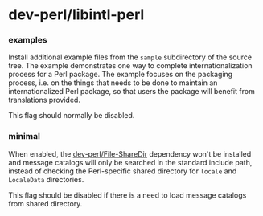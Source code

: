 # dev-perl/libintl-perl

### examples
Install additional example files from the `sample` subdirectory of the source tree. The example demonstrates one way to complete internationalization process for a Perl package. The example focuses on the packaging process, i.e. on the things that needs to be done to maintain an internationalized Perl package, so that users the package will benefit from translations provided.

This flag should normally be disabled.

### minimal
When enabled, the [dev-perl/File-ShareDir](../dev-perl/File-ShareDir.md) dependency won't be installed and message catalogs will only be searched in the standard include path, instead of checking the Perl-specific shared directory for `locale` and `LocaleData` directories.

This flag should be disabled if there is a need to load message catalogs from shared directory.
